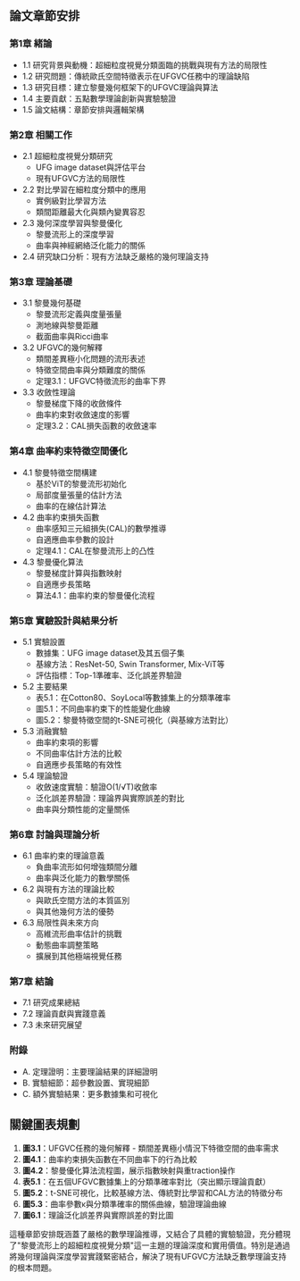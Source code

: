 ## 論文章節安排

### 第1章 緒論
- 1.1 研究背景與動機：超細粒度視覺分類面臨的挑戰與現有方法的局限性
- 1.2 研究問題：傳統歐氏空間特徵表示在UFGVC任務中的理論缺陷
- 1.3 研究目標：建立黎曼幾何框架下的UFGVC理論與算法
- 1.4 主要貢獻：五點數學理論創新與實驗驗證
- 1.5 論文結構：章節安排與邏輯架構

### 第2章 相關工作
- 2.1 超細粒度視覺分類研究
  - UFG image dataset與評估平台
  - 現有UFGVC方法的局限性
- 2.2 對比學習在細粒度分類中的應用
  - 實例級對比學習方法
  - 類間距離最大化與類內變異容忍
- 2.3 幾何深度學習與黎曼優化
  - 黎曼流形上的深度學習
  - 曲率與神經網絡泛化能力的關係
- 2.4 研究缺口分析：現有方法缺乏嚴格的幾何理論支持

### 第3章 理論基礎
- 3.1 黎曼幾何基礎
  - 黎曼流形定義與度量張量
  - 測地線與黎曼距離
  - 截面曲率與Ricci曲率
- 3.2 UFGVC的幾何解釋
  - 類間差異極小化問題的流形表述
  - 特徵空間曲率與分類難度的關係
  - 定理3.1：UFGVC特徵流形的曲率下界
- 3.3 收斂性理論
  - 黎曼梯度下降的收斂條件
  - 曲率約束對收斂速度的影響
  - 定理3.2：CAL損失函數的收斂速率

### 第4章 曲率約束特徵空間優化
- 4.1 黎曼特徵空間構建
  - 基於ViT的黎曼流形初始化
  - 局部度量張量的估計方法
  - 曲率的在線估計算法
- 4.2 曲率約束損失函數
  - 曲率感知三元組損失(CAL)的數學推導
  - 自適應曲率參數的設計
  - 定理4.1：CAL在黎曼流形上的凸性
- 4.3 黎曼優化算法
  - 黎曼梯度計算與指數映射
  - 自適應步長策略
  - 算法4.1：曲率約束的黎曼優化流程

### 第5章 實驗設計與結果分析
- 5.1 實驗設置
  - 數據集：UFG image dataset及其五個子集
  - 基線方法：ResNet-50, Swin Transformer, Mix-ViT等
  - 評估指標：Top-1準確率、泛化誤差界驗證
- 5.2 主要結果
  - 表5.1：在Cotton80、SoyLocal等數據集上的分類準確率
  - 圖5.1：不同曲率約束下的性能變化曲線
  - 圖5.2：黎曼特徵空間的t-SNE可視化（與基線方法對比）
- 5.3 消融實驗
  - 曲率約束項的影響
  - 不同曲率估計方法的比較
  - 自適應步長策略的有效性
- 5.4 理論驗證
  - 收斂速度實驗：驗證O(1/√T)收斂率
  - 泛化誤差界驗證：理論界與實際誤差的對比
  - 曲率與分類性能的定量關係

### 第6章 討論與理論分析
- 6.1 曲率約束的理論意義
  - 負曲率流形如何增強類間分離
  - 曲率與泛化能力的數學關係
- 6.2 與現有方法的理論比較
  - 與歐氏空間方法的本質區別
  - 與其他幾何方法的優勢
- 6.3 局限性與未來方向
  - 高維流形曲率估計的挑戰
  - 動態曲率調整策略
  - 擴展到其他極端視覺任務

### 第7章 結論
- 7.1 研究成果總結
- 7.2 理論貢獻與實踐意義
- 7.3 未來研究展望

### 附錄
- A. 定理證明：主要理論結果的詳細證明
- B. 實驗細節：超參數設置、實現細節
- C. 額外實驗結果：更多數據集和可視化

## 關鍵圖表規劃

1. **圖3.1**：UFGVC任務的幾何解釋 - 類間差異極小情況下特徵空間的曲率需求
2. **圖4.1**：曲率約束損失函數在不同曲率下的行為比較
3. **圖4.2**：黎曼優化算法流程圖，展示指數映射與重traction操作
4. **表5.1**：在五個UFGVC數據集上的分類準確率對比（突出顯示理論貢獻）
5. **圖5.2**：t-SNE可視化，比較基線方法、傳統對比學習和CAL方法的特徵分布
6. **圖5.3**：曲率參數κ與分類準確率的關係曲線，驗證理論曲線
7. **圖6.1**：理論泛化誤差界與實際誤差的對比圖

這種章節安排既涵蓋了嚴格的數學理論推導，又結合了具體的實驗驗證，充分體現了"黎曼流形上的超細粒度視覺分類"這一主題的理論深度和實用價值。特別是通過將幾何理論與深度學習實踐緊密結合，解決了現有UFGVC方法缺乏數學理論支持的根本問題。